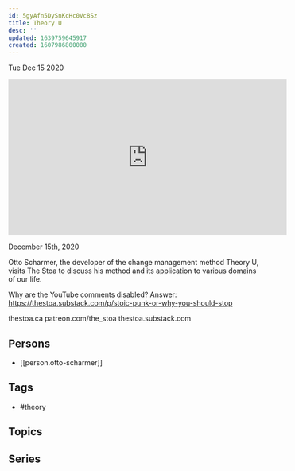 ```yaml
---
id: 5gyAfn5DySnKcHc0Vc8Sz
title: Theory U
desc: ''
updated: 1639759645917
created: 1607986800000
---
```





Tue Dec 15 2020

<iframe width="560" height="315" src="https://www.youtube.com/embed/gEdl_mQRTIk" title="Theory U w/ Otto Scharmer" frameborder="0" allow="accelerometer; autoplay; clipboard-write; encrypted-media; gyroscope; picture-in-picture" allowfullscreen ></iframe>

December 15th, 2020

Otto Scharmer, the developer of the change management method Theory U, visits The Stoa to discuss his method and its application to various domains of our life.

Why are the YouTube comments disabled? Answer: https://thestoa.substack.com/p/stoic-punk-or-why-you-should-stop

thestoa.ca
patreon.com/the_stoa
thestoa.substack.com

## Persons

- [[person.otto-scharmer]]

## Tags

- #theory

## Topics



## Series



